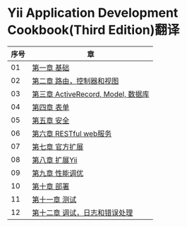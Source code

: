# Yii Application Development Cookbook\(Third Edition\)翻译

| 序号 | 章 |
| --- | --- |
| 01 | [第一章 基础](chapters/chapter-01/chapter-01.md) |
| 02 | [第二章 路由，控制器和视图](chapters/chapter-02/chapter-02.md) |
| 03 | [第三章 ActiveRecord, Model, 数据库](chapters/chapter-03/chapter-03.md) |
| 04 | [第四章 表单](chapters/chapter-04/chapter-04.md) |
| 05 | [第五章 安全](chapters/chapter-05/chapter-05.md) |
| 06 | [第六章 RESTful web服务](chapters/chapter-06/chapter-06.md) |
| 07 | [第七章 官方扩展](chapters/chapter-07/chapter-07.md) |
| 08 | [第八章 扩展Yii](chapters/chapter-08/chapter-08.md) |
| 09 | [第九章 性能调优](chapters/chapter-09/chapter-09.md) |
| 10 | [第十章 部署](chapters/chapter-10/chapter-10.md) |
| 11 | [第十一章 测试](chapters/chapter-11/chapter-11.md) |
| 12 | [第十二章 调试，日志和错误处理](chapters/chapter-12/chapter-12.md) |



